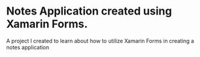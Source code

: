 # Notes Application created using Xamarin Forms.
A project I created to learn about how to utilize Xamarin Forms in creating a notes application

